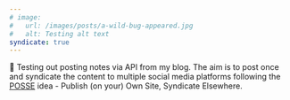 ```yaml
---
# image:
#   url: /images/posts/a-wild-bug-appeared.jpg
#   alt: Testing alt text
syndicate: true
---
```


👋 Testing out posting notes via API from my blog. The aim is to post once and syndicate the content to multiple social media platforms following the [POSSE](https://indieweb.org/POSSE) idea - Publish (on your) Own Site, Syndicate Elsewhere.
